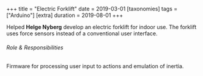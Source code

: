 +++
title = "Electric Forklift"
date = 2019-03-01
[taxonomies]
tags = ["Arduino"]
[extra]
duration = 2019-08-01
+++

Helped **Helge Nyberg** develop an electric forklift for indoor use. 
The forklift uses force sensors instead of a conventional user interface.

###### Role & Responsibilities

Firmware for processing user input to actions and emulation of inertia.